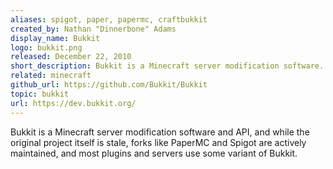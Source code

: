 ```yaml
---
aliases: spigot, paper, papermc, craftbukkit
created_by: Nathan "Dinnerbone" Adams
display_name: Bukkit
logo: bukkit.png
released: December 22, 2010
short_description: Bukkit is a Minecraft server modification software. 
related: minecraft
github_url: https://github.com/Bukkit/Bukkit
topic: bukkit
url: https://dev.bukkit.org/
---
```

Bukkit is a Minecraft server modification software and API, and while the original project itself is stale, forks like PaperMC and Spigot are actively maintained, and most plugins and servers use some variant of Bukkit.
